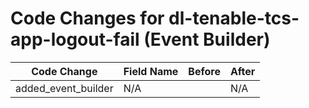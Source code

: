 # Code Changes for dl-tenable-tcs-app-logout-fail (Event Builder)

| Code Change | Field Name | Before | After |
|-------------|------------|--------|-------|
| added_event_builder | N/A |  | N/A |